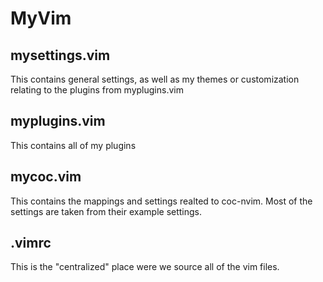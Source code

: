 # MyVim

## mysettings.vim

This contains general settings, as well as my themes or customization relating to the plugins from myplugins.vim


## myplugins.vim

This contains all of my plugins 

## mycoc.vim

This contains the mappings and settings realted to coc-nvim. Most of the settings are taken from their example settings.

## .vimrc

This is the "centralized" place were we source all of the vim files.
